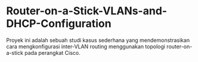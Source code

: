 # Router-on-a-Stick-VLANs-and-DHCP-Configuration
Proyek ini adalah sebuah studi kasus sederhana yang mendemonstrasikan cara mengkonfigurasi inter-VLAN routing menggunakan topologi router-on-a-stick pada perangkat Cisco. 
